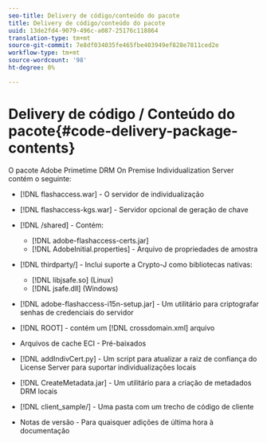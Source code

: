 ```yaml
---
seo-title: Delivery de código/conteúdo do pacote
title: Delivery de código/conteúdo do pacote
uuid: 13de2fd4-9079-496c-a087-25176c118864
translation-type: tm+mt
source-git-commit: 7e8df034035fe465fbe403949ef828e7811ced2e
workflow-type: tm+mt
source-wordcount: '98'
ht-degree: 0%

---
```



# Delivery de código / Conteúdo do pacote{#code-delivery-package-contents}

O pacote Adobe Primetime DRM On Premise Individualization Server contém o seguinte:

* [!DNL flashaccess.war] - O servidor de individualização
* [!DNL flashaccess-kgs.war] - Servidor opcional de geração de chave
* [!DNL /shared] - Contém:

   * [!DNL adobe-flashaccess-certs.jar]
   * [!DNL AdobeInitial.properties] - Arquivo de propriedades de amostra

* [!DNL thirdparty/] - Inclui suporte a Crypto-J como bibliotecas nativas:

   * [!DNL libjsafe.so] (Linux)
   * [!DNL jsafe.dll] (Windows)

* [!DNL adobe-flashaccess-i15n-setup.jar] - Um utilitário para criptografar senhas de credenciais do servidor
* [!DNL ROOT] - contém um  [!DNL crossdomain.xml] arquivo

* Arquivos de cache ECI - Pré-baixados
* [!DNL addIndivCert.py] - Um script para atualizar a raiz de confiança do License Server para suportar individualizações locais
* [!DNL CreateMetadata.jar] - Um utilitário para a criação de metadados DRM locais
* [!DNL client_sample/] - Uma pasta com um trecho de código de cliente
* Notas de versão - Para quaisquer adições de última hora à documentação

